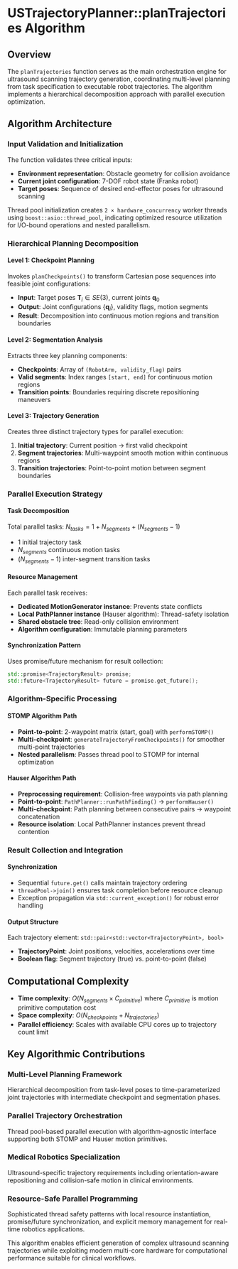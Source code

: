 # USTrajectoryPlanner::planTrajectories Algorithm

## Overview

The `planTrajectories` function serves as the main orchestration engine for ultrasound scanning trajectory generation, coordinating multi-level planning from task specification to executable robot trajectories. The algorithm implements a hierarchical decomposition approach with parallel execution optimization.

## Algorithm Architecture

### Input Validation and Initialization

The function validates three critical inputs:
- **Environment representation**: Obstacle geometry for collision avoidance
- **Current joint configuration**: 7-DOF robot state (Franka robot)
- **Target poses**: Sequence of desired end-effector poses for ultrasound scanning

Thread pool initialization creates `2 × hardware_concurrency` worker threads using `boost::asio::thread_pool`, indicating optimized resource utilization for I/O-bound operations and nested parallelism.

### Hierarchical Planning Decomposition

#### Level 1: Checkpoint Planning
Invokes `planCheckpoints()` to transform Cartesian pose sequences into feasible joint configurations:
- **Input**: Target poses $\mathbf{T}_i \in SE(3)$, current joints $\mathbf{q}_0$
- **Output**: Joint configurations $\{\mathbf{q}_i\}$, validity flags, motion segments
- **Result**: Decomposition into continuous motion regions and transition boundaries

#### Level 2: Segmentation Analysis
Extracts three key planning components:
- **Checkpoints**: Array of `(RobotArm, validity_flag)` pairs
- **Valid segments**: Index ranges `[start, end]` for continuous motion regions  
- **Transition points**: Boundaries requiring discrete repositioning maneuvers

#### Level 3: Trajectory Generation
Creates three distinct trajectory types for parallel execution:

1. **Initial trajectory**: Current position → first valid checkpoint
2. **Segment trajectories**: Multi-waypoint smooth motion within continuous regions
3. **Transition trajectories**: Point-to-point motion between segment boundaries

### Parallel Execution Strategy

#### Task Decomposition
Total parallel tasks: $N_{tasks} = 1 + N_{segments} + (N_{segments} - 1)$

- 1 initial trajectory task
- $N_{segments}$ continuous motion tasks  
- $(N_{segments} - 1)$ inter-segment transition tasks

#### Resource Management
Each parallel task receives:
- **Dedicated MotionGenerator instance**: Prevents state conflicts
- **Local PathPlanner instance** (Hauser algorithm): Thread-safety isolation
- **Shared obstacle tree**: Read-only collision environment
- **Algorithm configuration**: Immutable planning parameters

#### Synchronization Pattern
Uses promise/future mechanism for result collection:
```cpp
std::promise<TrajectoryResult> promise;
std::future<TrajectoryResult> future = promise.get_future();
```

### Algorithm-Specific Processing

#### STOMP Algorithm Path
- **Point-to-point**: 2-waypoint matrix (start, goal) with `performSTOMP()`
- **Multi-checkpoint**: `generateTrajectoryFromCheckpoints()` for smoother multi-point trajectories
- **Nested parallelism**: Passes thread pool to STOMP for internal optimization

#### Hauser Algorithm Path  
- **Preprocessing requirement**: Collision-free waypoints via path planning
- **Point-to-point**: `PathPlanner::runPathFinding()` → `performHauser()`
- **Multi-checkpoint**: Path planning between consecutive pairs → waypoint concatenation
- **Resource isolation**: Local PathPlanner instances prevent thread contention

### Result Collection and Integration

#### Synchronization
- Sequential `future.get()` calls maintain trajectory ordering
- `threadPool->join()` ensures task completion before resource cleanup
- Exception propagation via `std::current_exception()` for robust error handling

#### Output Structure
Each trajectory element: `std::pair<std::vector<TrajectoryPoint>, bool>`
- **TrajectoryPoint**: Joint positions, velocities, accelerations over time
- **Boolean flag**: Segment trajectory (true) vs. point-to-point (false)

## Computational Complexity

- **Time complexity**: $O(N_{segments} \times C_{primitive})$ where $C_{primitive}$ is motion primitive computation cost
- **Space complexity**: $O(N_{checkpoints} + N_{trajectories})$  
- **Parallel efficiency**: Scales with available CPU cores up to trajectory count limit

## Key Algorithmic Contributions

### Multi-Level Planning Framework
Hierarchical decomposition from task-level poses to time-parameterized joint trajectories with intermediate checkpoint and segmentation phases.

### Parallel Trajectory Orchestration
Thread pool-based parallel execution with algorithm-agnostic interface supporting both STOMP and Hauser motion primitives.

### Medical Robotics Specialization
Ultrasound-specific trajectory requirements including orientation-aware repositioning and collision-safe motion in clinical environments.

### Resource-Safe Parallel Programming
Sophisticated thread safety patterns with local resource instantiation, promise/future synchronization, and explicit memory management for real-time robotics applications.

This algorithm enables efficient generation of complex ultrasound scanning trajectories while exploiting modern multi-core hardware for computational performance suitable for clinical workflows.
